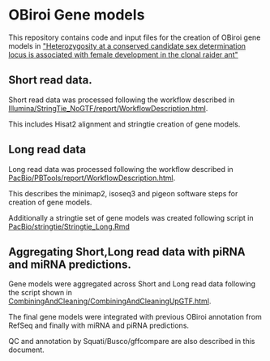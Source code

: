 # OBiroi Gene models

This repository contains code and input files for the creation of OBiroi gene models in ["Heterozygosity at a conserved candidate sex determination locus is associated with female development in the clonal raider ant"](https://www.biorxiv.org/content/10.1101/2025.01.24.634795v1.abstract)

## Short read data.

Short read data was processed following the workflow described in [Illumina/StringTie_NoGTF/report/WorkflowDescription.html](https://github.com/RockefellerUniversity/Obiroi_GeneModels_2025/Illumina/StringTie_NoGTF/report/WorkflowDescription.html).

This includes Hisat2 alignment and stringtie creation of gene models.

## Long read data

Long read data was processed following the workflow described in [PacBio/PBTools/report/WorkflowDescription.html](https://github.com/RockefellerUniversity/Obiroi_GeneModels_2025/blob/main/PacBio/PBTools/report/WorkflowDescription.html).

This describes the minimap2, isoseq3 and pigeon software steps for creation of gene models.

Additionally a stringtie set of gene models was created following script in [PacBio/stringtie/Stringtie_Long.Rmd](https://github.com/RockefellerUniversity/Obiroi_GeneModels_2025/blob/main/PacBio/Stringtie/Stringtie_Long.Rmd)

## Aggregating Short,Long read data with piRNA and miRNA predictions.

Gene models were aggregated across Short and Long read data following the script shown in [CombiningAndCleaning/CombiningAndCleaningUpGTF.html](https://github.com/RockefellerUniversity/Obiroi_GeneModels_2025/blob/main/CombiningAndCleaning/CombiningAndCleaningUpGTF.html).

The final gene models were integrated with previous OBiroi annotation from RefSeq and finally with miRNA and piRNA predictions.

QC and annotation by Squati/Busco/gffcompare are also described in this document.
